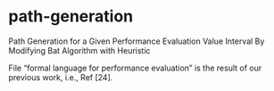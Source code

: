 # path-generation
Path Generation for a Given Performance Evaluation Value Interval By Modifying Bat Algorithm with Heuristic

File “formal language for performance evaluation” is the result of our previous work, i.e., Ref [24]. 
